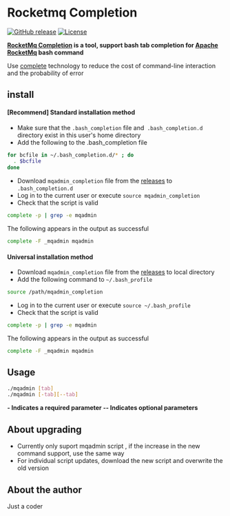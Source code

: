 # Rocketmq Completion

[![GitHub release](https://img.shields.io/badge/release-download-orange.svg)](https://github.com/jerrysearch/rocketmq-completion/releases)
[![License](https://img.shields.io/badge/license-Apache%202-4EB1BA.svg)](https://www.apache.org/licenses/LICENSE-2.0.html)

**[RocketMq Completion]() is a tool, support bash tab completion for [Apache RocketMq](https://github.com/apache/incubator-rocketmq) bash command**

Use [complete](http://info2html.sourceforge.net/cgi-bin/info2html-demo/info2html?%28bash.info.gz%29Programmable%2520Completion) technology to reduce the cost of command-line interaction and the probability of error

## install
#### [Recommend] Standard installation method

* Make sure that the `.bash_completion` file and` .bash_completion.d` directory exist in this user's home directory
* Add the following to the .bash_completion file

```bash
for bcfile in ~/.bash_completion.d/* ; do
  . $bcfile
done
```

* Download `mqadmin_completion` file from the [releases](https://github.com/jerrysearch/rocketmq-completion/releases) to `.bash_completion.d`
* Log in to the current user or execute `source mqadmin_completion`
* Check that the script is valid

```bash
complete -p | grep -e mqadmin
```
The following appears in the output as successful

```bash
complete -F _mqadmin mqadmin
```
#### Universal installation method

* Download `mqadmin_completion` file from the [releases](https://github.com/jerrysearch/rocketmq-completion/releases) to local directory
* Add the following command to `~/.bash_profile`

```bash
source /path/mqadmin_completion
```
* Log in to the current user or execute `source ~/.bash_profile`
* Check that the script is valid

```bash
complete -p | grep -e mqadmin
```
The following appears in the output as successful

```bash
complete -F _mqadmin mqadmin
```
## Usage

```bash
./mqadmin [tab]
./mqadmin [-tab][--tab]
```

**- Indicates a required parameter
-- Indicates optional parameters**
				
## About upgrading
* Currently only suport mqadmin script , if the increase in the new command support, use the same way
* For individual script updates, download the new script and overwrite the old version

## About the author

Just a coder



